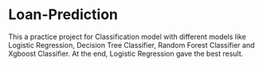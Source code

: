 # Loan-Prediction

This a practice project for Classification model with different models like Logistic Regression, Decision Tree Classifier, Random Forest Classifier and Xgboost Classifier. At the end, Logistic Regression gave the best result.
